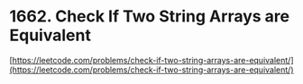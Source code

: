 # 1662. Check If Two String Arrays are Equivalent

[https://leetcode.com/problems/check-if-two-string-arrays-are-equivalent/](https://leetcode.com/problems/check-if-two-string-arrays-are-equivalent/)
